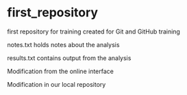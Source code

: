 # first_repository
first repository for training
created for Git and GitHub training

notes.txt holds notes about the analysis

results.txt contains output from the analysis

Modification from the online interface

Modification in our local repository
